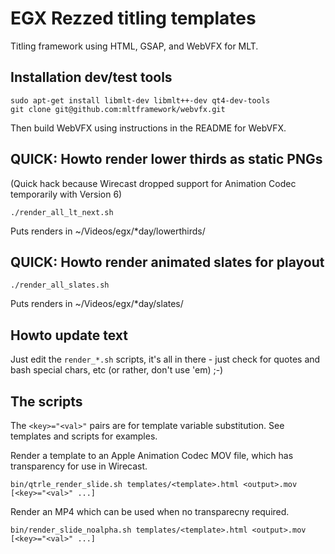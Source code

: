 # EGX Rezzed titling templates

Titling framework using HTML, GSAP, and WebVFX for MLT.

## Installation dev/test tools

```
sudo apt-get install libmlt-dev libmlt++-dev qt4-dev-tools
git clone git@github.com:mltframework/webvfx.git
```

Then build WebVFX using instructions in the README for WebVFX.

## QUICK: Howto render lower thirds as static PNGs

(Quick hack because Wirecast dropped support for Animation Codec temporarily with Version 6)
 
```
./render_all_lt_next.sh
```

Puts renders in ~/Videos/egx/*day/lowerthirds/

## QUICK: Howto render animated slates for playout

```
./render_all_slates.sh
```

Puts renders in ~/Videos/egx/*day/slates/

## Howto update text

Just edit the `render_*.sh` scripts, it's all in there - just check for quotes and bash special chars, etc (or rather, don't use 'em) ;-)

## The scripts

The `<key>="<val>"` pairs are for template variable substitution. See templates and scripts for examples.

Render a template to an Apple Animation Codec MOV file, which has transparency for use in Wirecast.
```
bin/qtrle_render_slide.sh templates/<template>.html <output>.mov [<key>="<val>" ...]
```

Render an MP4 which can be used when no transparecny required.
```
bin/render_slide_noalpha.sh templates/<template>.html <output>.mov [<key>="<val>" ...]
```





